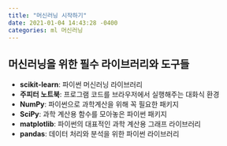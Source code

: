 ```yaml
---
title: "머신러닝 시작하기"
date: 2021-01-04 14:43:28 -0400
categories: ml 머신러닝
---
```

## 머신러닝을 위한 필수 라이브러리와 도구들
- <b>scikit-learn</b>: 파이썬 머신러닝 라이브러리
- **주피터 노트북**: 프로그램 코드를 브라우저에서 실행해주는 대화식 환경
- **NumPy**: 파이썬으로 과학계산을 위해 꼭 필요한 패키지
- **SciPy**: 과학 계산용 함수를 모아놓은 파이썬 패키지
- **matplotlib**: 파이썬의 대표적인 과학 계산용 그래프 라이브러리
- **pandas**: 데이터 처리와 분석을 위한 파이썬 라이브러리


```
```

